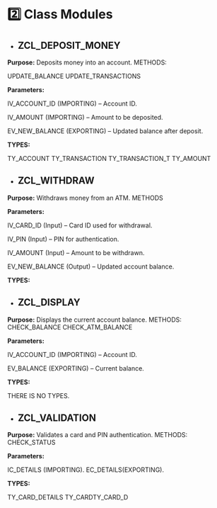 # 2️⃣ Class Modules

- ## ZCL_DEPOSIT_MONEY

**Purpose:** Deposits money into an account.
METHODS:

UPDATE_BALANCE
UPDATE_TRANSACTIONS

**Parameters:**

IV_ACCOUNT_ID (IMPORTING) – Account ID.

IV_AMOUNT (IMPORTING) – Amount to be deposited.

EV_NEW_BALANCE (EXPORTING) – Updated balance after deposit.

**TYPES:**

TY_ACCOUNT
TY_TRANSACTION
TY_TRANSACTION_T
TY_AMOUNT

- ## ZCL_WITHDRAW

**Purpose:** Withdraws money from an ATM.
METHODS


**Parameters:**

IV_CARD_ID (Input) – Card ID used for withdrawal.

IV_PIN (Input) – PIN for authentication.

IV_AMOUNT (Input) – Amount to be withdrawn.

EV_NEW_BALANCE (Output) – Updated account balance.

**TYPES:**



- ## ZCL_DISPLAY

**Purpose:** Displays the current account balance.
METHODS:
CHECK_BALANCE
CHECK_ATM_BALANCE


**Parameters:**

IV_ACCOUNT_ID (IMPORTING) – Account ID.

EV_BALANCE (EXPORTING) – Current balance.

**TYPES:**

THERE IS NO TYPES.

- ## ZCL_VALIDATION

**Purpose:** Validates a card and PIN authentication.
METHODS:
CHECK_STATUS

**Parameters:**

IC_DETAILS (IMPORTING).
EC_DETAILS(EXPORTING).

**TYPES:**

TY_CARD_DETAILS
TY_CARDTY_CARD_D


